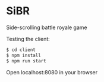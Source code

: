 # SiBR
Side-scrolling battle royale game

Testing the client:

```bash
$ cd client
$ npm install
$ npm run start
```
Open localhost:8080 in your browser
